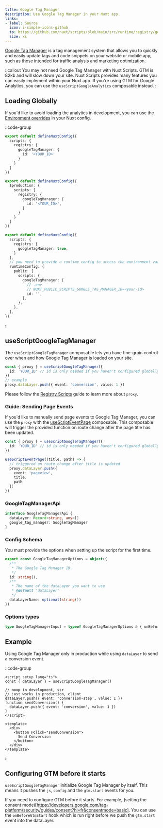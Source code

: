 ```yaml
---
title: Google Tag Manager
description: Use Google Tag Manager in your Nuxt app.
links:
- label: Source
  icon: i-simple-icons-github
  to: https://github.com/nuxt/scripts/blob/main/src/runtime/registry/google-tag-manager.ts
  size: xs
---
```


[Google Tag Manager](https://marketingplatform.google.com/about/tag-manager/) is a tag management system that allows you to quickly and easily update tags and code snippets on your website or mobile app, such as those intended for traffic analysis and marketing optimization.

::callout
You may not need Google Tag Manager with Nuxt Scripts. GTM is 82kb and will slow down your site.
Nuxt Scripts provides many features you can easily
implement within your Nuxt app. If you're using GTM for Google Analytics, you can use the `useScriptGoogleAnalytics` composable instead.
::

## Loading Globally

If you'd like to avoid loading the analytics in development, you can use the [Environment overrides](https://nuxt.com/docs/getting-started/configuration#environment-overrides) in your Nuxt config.

::code-group

```ts [Always enabled]
export default defineNuxtConfig({
  scripts: {
    registry: {
      googleTagManager: {
        id: '<YOUR_ID>'
      }
    }
  }
})
```

```ts [Production only]
export default defineNuxtConfig({
  $production: {
    scripts: {
      registry: {
        googleTagManager: {
          id: '<YOUR_ID>',
        }
      }
    }
  }
})
```

```ts [Environment Variables]
export default defineNuxtConfig({
  scripts: {
    registry: {
      googleTagManager: true,
    }
  },
  // you need to provide a runtime config to access the environment variables
  runtimeConfig: {
    public: {
      scripts: {
        googleTagManager: {
          // .env
          // NUXT_PUBLIC_SCRIPTS_GOOGLE_TAG_MANAGER_ID=<your-id>
          id: '', 
        },
      },
    },
  },
})
```

::

## useScriptGoogleTagManager

The `useScriptGoogleTagManager` composable lets you have fine-grain control over when and how Google Tag Manager is loaded on your site.


```ts
const { proxy } = useScriptGoogleTagManager({
  id: 'YOUR_ID' // id is only needed if you haven't configured globally
})
// example
proxy.dataLayer.push({ event: 'conversion', value: 1 })
```

Please follow the [Registry Scripts](/docs/guides/registry-scripts) guide to learn more about `proxy`.

### Guide: Sending Page Events

If you'd like to manually send page events to Google Tag Manager, you can use the `proxy` with the [useScriptEventPage](/docs/api/use-script-event-tag) composable.
This composable will trigger the provided function on route change after the page title has been updated.

```ts
const { proxy } = useScriptGoogleTagManager({
  id: 'YOUR_ID' // id is only needed if you haven't configured globally
}) 

useScriptEventPage((title, path) => {
  // triggered on route change after title is updated
  proxy.dataLayer.push({ 
    event: 'pageview',
    title, 
    path 
  })
})
```

### GoogleTagManagerApi

```ts
interface GoogleTagManagerApi {
  dataLayer: Record<string, any>[]
  google_tag_manager: GoogleTagManager
}
```

### Config Schema

You must provide the options when setting up the script for the first time.

```ts
export const GoogleTagManagerOptions = object({
  /**
   * The Google Tag Manager ID.
   */
  id: string(),
  /**
   * The name of the dataLayer you want to use
   * @default 'dataLayer'
   */
  dataLayerName: optional(string())
})
```

### Options types

```ts
type GoogleTagManagerInput = typeof GoogleTagManagerOptions & { onBeforeGtmStart?: ((gtag: Gtag) => void) => void }
```

## Example

Using Google Tag Manager only in production while using `dataLayer` to send a conversion event.

::code-group

```vue [ConversionButton.vue]
<script setup lang="ts">
const { dataLayer } = useScriptGoogleTagManager()

// noop in development, ssr
// just works in production, client
dataLayer.push({ event: 'conversion-step', value: 1 })
function sendConversion() {
  dataLayer.push({ event: 'conversion', value: 1 })
}
</script>

<template>
  <div>
    <button @click="sendConversion">
      Send Conversion
    </button>
  </div>
</template>
```


::

## Configuring GTM before it starts

`useScriptGoogleTagManager` initialize Google Tag Manager by itself. This means it pushes the `js`, `config` and the `gtm.start` events for you.

If you need to configure GTM before it starts. For example, (setting the consent mode)[https://developers.google.com/tag-platform/security/guides/consent?hl=fr&consentmode=basic]. You can use the `onBeforeGtmStart` hook which is run right before we push the `gtm.start` event into the dataLayer.